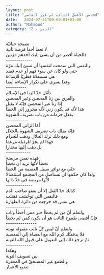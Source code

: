 ```yaml
---
layout: post
title: "من الأفضل التائب ام غير العاصي.md"
date:   2024-07-21T00:00:01+03:00
author: "Mahmoud"
category: "2 - الدين"
---
```

نصيحة حياتيّة\
لا تعط أحدا فرصة ثانية\
فالحياة أقصر من أن يسئ إليك أحدهم مرّتين\
\-\-\-\-\-\-\-\-\-\-\-\--\
والنفس التي سمحت لنفسها أن تسئ إليك مرّة\
حتي ولو كان عن سوء فهم أو عدم قصد\
هي مستعدّة فطريّا للإساءة\
وهذا يسري علي تكرار الإساءة أيضا\
\-\-\-\-\-\-\-\-\--\
تأمّل حدّ الزنا في الإسلام\
والفرق بين زنا المحصن وغير المحصن\
إذا زنا غير المحصن فإنّه لا يقتل\
هذا لأنّه قد يكون زني لأنّه مجرور إلي الخطأ\
بفعل حرمانه من باب تصريف الشهوة\
\-\-\-\-\-\-\-\-\-\--\
أمّا الزاني المحصن\
فإنّه يملك باب تصريف الشهوة بالحلال\
ومع ذلك ترك الحلال وذهب للحرام\
فهذا لم يجرّ للرذيلة مرغما\
بل ذهب إليها مختارا\
\-\-\-\-\-\-\-\-\-\-\--\
فهذه نفس مريضة\
تخطأ لأنّها تريد أن تخطأ\
حتّي مع توافر سبيل العصمة من الخطأ\
ولذا كان حكمها ان تستأصل من المجتمع استئصالا\
لأنّها مريضة في حدّ ذاتها\
\-\-\-\-\-\-\-\-\-\-\-\--\
كذلك حدّ القتل إلا أن يعفو صاحب الدم\
فالنفس التي توحّشت فقتلت\
هي نفس قد خرجت من دائرة الطهارة\
\-\-\-\-\-\-\-\-\-\-\--\
ولتعلم أنّ من لم يخطأ خير ممن أخطأ وتاب\
فإنّ أقصي طموح التائب هو أن يكون كمن لم يخطأ\
\-\-\-\-\-\-\-\-\-\-\-\-\-\--\
ولتعلم أنّ ليس كلّ تائب مقبولة توبته\
فلا يدفعنّك كرم الله مع العصاة إلي المعصية\
ثمّ ترجع ذلك إلي التعويل علي قبول الله للتوبة\
\-\-\-\-\-\-\-\-\-\-\-\--\
وهكذا\
بين تسويف التوبة\
والطمع غير المستحقّ في المغفرة\
تضيع الأعمار
